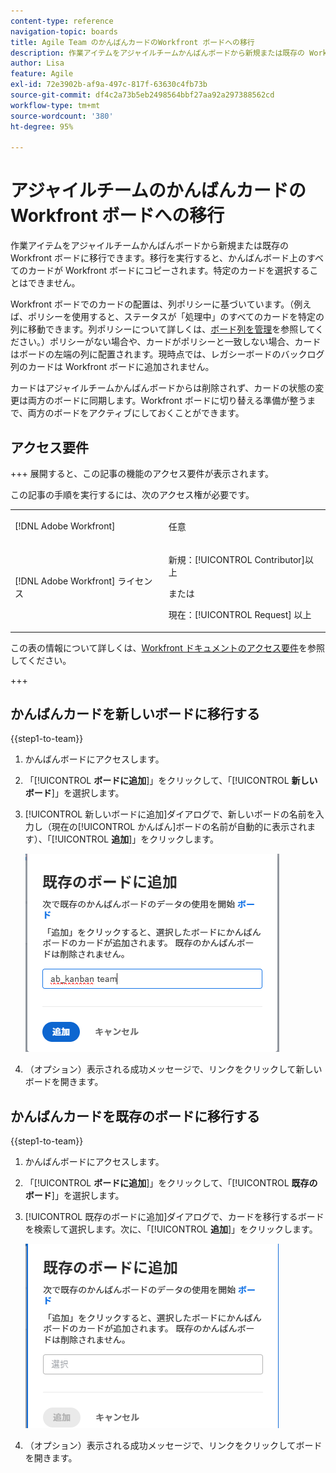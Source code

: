 ```yaml
---
content-type: reference
navigation-topic: boards
title: Agile Team のかんばんカードのWorkfront ボードへの移行
description: 作業アイテムをアジャイルチームかんばんボードから新規または既存の Workfront ボードに移行できます。
author: Lisa
feature: Agile
exl-id: 72e3902b-af9a-497c-817f-63630c4fb73b
source-git-commit: df4c2a73b5eb2498564bbf27aa92a297388562cd
workflow-type: tm+mt
source-wordcount: '380'
ht-degree: 95%

---
```


# アジャイルチームのかんばんカードの Workfront ボードへの移行

作業アイテムをアジャイルチームかんばんボードから新規または既存の Workfront ボードに移行できます。移行を実行すると、かんばんボード上のすべてのカードが Workfront ボードにコピーされます。特定のカードを選択することはできません。

Workfront ボードでのカードの配置は、列ポリシーに基づいています。（例えば、ポリシーを使用すると、ステータスが「処理中」のすべてのカードを特定の列に移動できます。列ポリシーについて詳しくは、[ボード列を管理](/help/quicksilver/agile/get-started-with-boards/manage-board-columns.md)を参照してください。）ポリシーがない場合や、カードがポリシーと一致しない場合、カードはボードの左端の列に配置されます。現時点では、レガシーボードのバックログ列のカードは Workfront ボードに追加されません。

カードはアジャイルチームかんばんボードからは削除されず、カードの状態の変更は両方のボードに同期します。Workfront ボードに切り替える準備が整うまで、両方のボードをアクティブにしておくことができます。

## アクセス要件

+++ 展開すると、この記事の機能のアクセス要件が表示されます。

この記事の手順を実行するには、次のアクセス権が必要です。

<table style="table-layout:auto"> 
 <col> 
 <col> 
 <tbody> 
  <tr> 
   <td role="rowheader">[!DNL Adobe Workfront]</td> 
   <td> <p>任意</p> </td> 
  </tr> 
  <tr> 
   <td role="rowheader">[!DNL Adobe Workfront] ライセンス</td> 
   <td> 
   <p>新規：[!UICONTROL Contributor]以上</p> 
   <p>または</p>
   <p>現在：[!UICONTROL Request] 以上</p>
   </td> 
  </tr> 
 </tbody> 
</table>

この表の情報について詳しくは、[Workfront ドキュメントのアクセス要件](/help/quicksilver/administration-and-setup/add-users/access-levels-and-object-permissions/access-level-requirements-in-documentation.md)を参照してください。

+++

## かんばんカードを新しいボードに移行する

{{step1-to-team}}

1. かんばんボードにアクセスします。
1. 「[!UICONTROL **ボードに追加**]」をクリックして、「[!UICONTROL **新しいボード**]」を選択します。
1. [!UICONTROL 新しいボードに追加]ダイアログで、新しいボードの名前を入力し（現在の[!UICONTROL かんばん]ボードの名前が自動的に表示されます）、「[!UICONTROL **追加**]」をクリックします。

   ![新しいボードにかんばんカードを追加](assets/add-kanban-cards-to-new-board-dialog.png)

1. （オプション）表示される成功メッセージで、リンクをクリックして新しいボードを開きます。

## かんばんカードを既存のボードに移行する

{{step1-to-team}}

1. かんばんボードにアクセスします。
1. 「[!UICONTROL **ボードに追加**]」をクリックして、「[!UICONTROL **既存のボード**]」を選択します。
1. [!UICONTROL 既存のボードに追加]ダイアログで、カードを移行するボードを検索して選択します。次に、「[!UICONTROL **追加**]」をクリックします。

   ![かんばんカードを既存のボードに追加](assets/add-kanban-cards-to-existing-board-dialog.png)

1. （オプション）表示される成功メッセージで、リンクをクリックしてボードを開きます。
